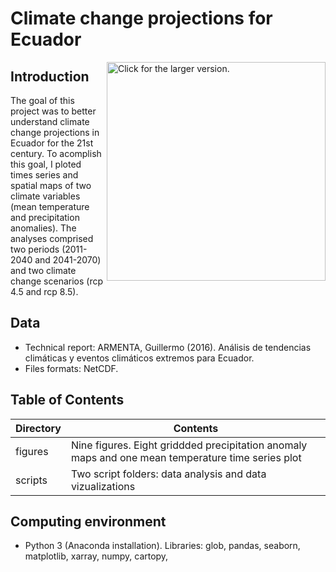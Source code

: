 # Climate change projections for Ecuador

<a href="https://drive.google.com/uc?export=view&id=1gu-YU5yUHHQOmuCr2h9YGyZ1G3m-kCXP"><img src="https://drive.google.com/uc?export=view&id=1gu-YU5yUHHQOmuCr2h9YGyZ1G3m-kCXP" style="width: 350px; max-width: 100%; height: auto" align="right" title="Click for the larger version." /></a>

## Introduction

The goal of this project was to better understand climate change projections in Ecuador for the 21st century. To acomplish this goal, I ploted times series
and spatial maps of two climate variables (mean temperature and precipitation anomalies). The analyses comprised two periods (2011-2040 and 2041-2070) 
and two climate change scenarios (rcp 4.5 and rcp 8.5). 
## Data

* Technical report: ARMENTA, Guillermo (2016). Análisis de tendencias climáticas y eventos climáticos extremos para Ecuador.
* Files formats: NetCDF.

## Table of Contents

| Directory  | Contents  |
|---|---|
|  figures | Nine figures. Eight griddded precipitation anomaly maps and one mean temperature time series plot|
| scripts  | Two script folders: data analysis and data vizualizations|

## Computing environment

* Python 3 (Anaconda installation). Libraries: glob, pandas, seaborn, matplotlib, xarray, numpy, cartopy, 
